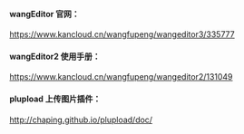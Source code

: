 #### wangEditor 官网：

https://www.kancloud.cn/wangfupeng/wangeditor3/335777

#### wangEditor2 使用手册：

https://www.kancloud.cn/wangfupeng/wangeditor2/131049

#### plupload 上传图片插件：

http://chaping.github.io/plupload/doc/ 